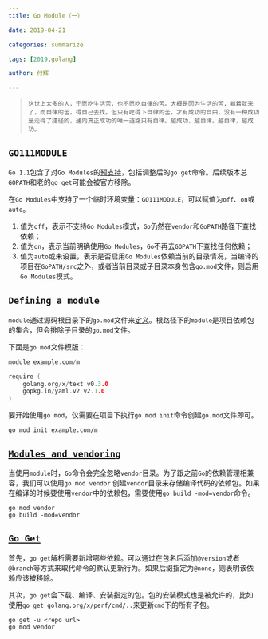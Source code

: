 ```yaml
---
title: Go Module（一）

date: 2019-04-21

categories: summarize

tags: [2019,golang]

author: 付辉

---
```


> `这世上太多的人，宁愿吃生活苦，也不愿吃自律的苦。大概是因为生活的苦，躺着就来了，而自律的苦，得自己去找。但只有吃得下自律的苦，才有成功的自由，没有一种成功是走得了捷径的，通向真正成功的唯一道路只有自律。越成功，越自律。越自律，越成功。`

## `GO111MODULE`

`Go 1.1`包含了对`Go Modules`的[预支持](<https://golang.org/cmd/go/#hdr-Preliminary_module_support>)，包括调整后的`go get`命令。后续版本总`GOPATH`和老的`go get`可能会被官方移除。

在`Go Modules`中支持了一个临时环境变量：`GO111MODULE`，可以赋值为`off`、`on`或`auto`。

1. 值为`off`，表示不支持`Go Modules`模式，`Go`仍然在`vendor`和`GoPATH`路径下查找依赖；
2. 值为`on`，表示当前明确使用`Go Modules`，`Go`不再去`GOPATH`下查找任何依赖；
3. 值为`auto`或未设置，表示是否启用`Go Modules`依赖当前的目录情况，当编译的项目在`GoPATH/src`之外，或者当前目录或子目录本身包含`go.mod`文件，则启用`Go Modules`模式。

## `Defining a module`

`module`通过源码根目录下的`go.mod`文件来[定义](<https://golang.org/cmd/go/#hdr-Defining_a_module>)。根路径下的`module`是项目依赖包的集合，但会排除子目录的`go.mod`文件。

下面是`go mod`文件模版：

```go
module example.com/m

require (
	golang.org/x/text v0.3.0
	gopkg.in/yaml.v2 v2.1.0
)
```

要开始使用`go mod`，仅需要在项目下执行`go mod init`命令创建`go.mod`文件即可。

```shell
go mod init example.com/m
```

## [`Modules and vendoring`](<https://golang.org/cmd/go/#hdr-Modules_and_vendoring>)

当使用`module`时，`Go`命令会完全忽略`vendor`目录。为了跟之前`Go`的依赖管理相兼容，我们可以使用`go mod vendor` 创建`vendor`目录来存储编译代码的依赖包。如果在编译的时候要使用`vendor`中的依赖包，需要使用`go build -mod=vendor`命令。

```shell
go mod vendor 
go build -mod=vendor
```

## [`Go Get`](<https://golang.org/cmd/go/#hdr-Module_aware_go_get>)

首先，`go get`解析需要新增哪些依赖。可以通过在包名后添加`@version`或者`@branch`等方式来取代命令的默认更新行为。如果后缀指定为`@none`，则表明该依赖应该被移除。

其次，`go get`会下载、编译、安装指定的包。包的安装模式也是被允许的，比如使用`go get golang.org/x/perf/cmd/..`来更新`cmd`下的所有子包。

```shell
go get -u <repo url>
go mod vendor
```